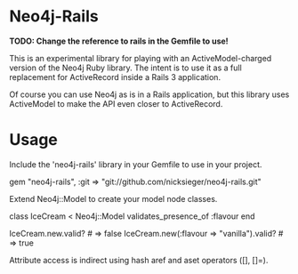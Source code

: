 # Neo4j-Rails

**TODO: Change the reference to rails in the Gemfile to use!** 

This is an experimental library for playing with an
ActiveModel-charged version of the Neo4j Ruby library. The intent is
to use it as a full replacement for ActiveRecord inside a Rails 3
application.

Of course you can use Neo4j as is in a Rails application, but this
library uses ActiveModel to make the API even closer to ActiveRecord.

# Usage

Include the 'neo4j-rails' library in your Gemfile to use in your
project.

  gem "neo4j-rails", :git => "git://github.com/nicksieger/neo4j-rails.git"

Extend Neo4j::Model to create your model node classes.

class IceCream < Neo4j::Model
  validates_presence_of :flavour
end

IceCream.new.valid?  # => false
IceCream.new(:flavour => "vanilla").valid?  # => true

Attribute access is indirect using hash aref and aset operators ([], []=).

